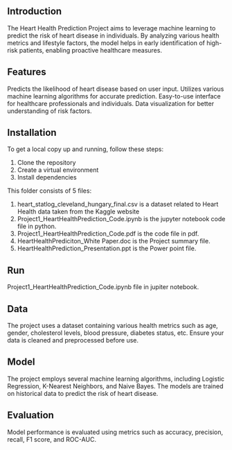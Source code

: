 ## Introduction
The Heart Health Prediction Project aims to leverage machine learning to predict the risk of heart disease in individuals. By analyzing various health metrics and lifestyle factors, the model helps in early identification of high-risk patients, enabling proactive healthcare measures.

## Features
Predicts the likelihood of heart disease based on user input.
Utilizes various machine learning algorithms for accurate prediction.
Easy-to-use interface for healthcare professionals and individuals.
Data visualization for better understanding of risk factors.

## Installation
To get a local copy up and running, follow these steps:
1) Clone the repository
2) Create a virtual environment
3) Install dependencies

This folder consists of 5 files:

1) heart_statlog_cleveland_hungary_final.csv is a dataset related to Heart Health data taken from the Kaggle website 
2) Project1_HeartHealthPrediction_Code.ipynb is the jupyter notebook code file in python.
3) Project1_HeartHealthPrediction_Code.pdf is the code file in pdf.
4) HeartHealthPrediciton_White Paper.doc is the Project summary file.
5) HeartHealthPrediction_Presentation.ppt  is the Power point file.

## Run
Project1_HeartHealthPrediction_Code.ipynb file in jupiter notebook.

## Data
The project uses a dataset containing various health metrics such as age, gender, cholesterol levels, blood pressure, diabetes status, etc. Ensure your data is cleaned and preprocessed before use.

## Model
The project employs several machine learning algorithms, including Logistic Regression, K-Nearest Neighbors, and Naive Bayes. The models are trained on historical data to predict the risk of heart disease.

## Evaluation
Model performance is evaluated using metrics such as accuracy, precision, recall, F1 score, and ROC-AUC. 